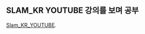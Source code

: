 ## SLAM_KR YOUTUBE 강의를 보며 공부

[Slam_KR_YOUTUBE](https://www.youtube.com/playlist?list=PLubUquiqNQdOTNocmWCSWk9ZaWhV7ubCD).

